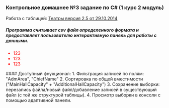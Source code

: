 ### Контрольное домашнее №3 задание по C# (1 курс 2 модуль)
Работа с таблицей: [Театры версия 2.5 от 29.10.2014](assets/Театры.csv)
##### Программа считывает csv файл определенного формата и предоставляет пользователю интерактивную панель для работы с данными.
<ul style="color: red">
    <li>123</li>
    <li>123</li>
    <li>123</li>
</ul>
#### Доступный фнукционал:
1. Фильтрация записей по полям: "AdmArea", "ChiefName"
2. Сортировка по общей вместимости ("MainHallCapacity" + "AdditionalHallCapacity")
3. Сохранение выборки: перезапись файла/новый файл/добавление записей в существующий файл (с той же структурой таблицы).
4. Просмотр выборки в консоли с помощью адаптивной панели.